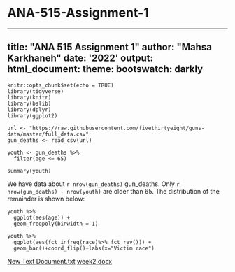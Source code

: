# ANA-515-Assignment-1
---
title: "ANA 515 Assignment 1"
author: "Mahsa Karkhaneh"
date: '2022'
output: 
  html_document:
    theme: 
      bootswatch: darkly
---

```{r setup, include=FALSE}
knitr::opts_chunk$set(echo = TRUE)
library(tidyverse)
library(knitr)
library(bslib)
library(dplyr)
library(ggplot2)
```

```{r gun_deaths , echo=FALSE}
url <- "https://raw.githubusercontent.com/fivethirtyeight/guns-data/master/full_data.csv"
gun_deaths <- read_csv(url)
```

```{r, echo = TRUE}
youth <- gun_deaths %>% 
  filter(age <= 65)
```

```{r, include=FALSE}
summary(youth)
```

We have data about `r nrow(gun_deaths)` gun_deaths. Only 
`r nrow(gun_deaths) - nrow(youth)` are older than
65. The distribution of the remainder is shown
below:

```{r, youth-dist, echo = FALSE}
youth %>% 
  ggplot(aes(age)) + 
  geom_freqpoly(binwidth = 1)
```

```{r, race-dist, echo = FALSE}
youth %>% 
  ggplot(aes(fct_infreq(race)%>% fct_rev())) + 
  geom_bar()+coord_flip()+labs(x="Victim race")
```

[New Text Document.txt](https://github.com/MahsaKarkhaneh/ANA-515-Assignment-1/files/9485494/New.Text.Document.txt)
[week2.docx](https://github.com/MahsaKarkhaneh/ANA-515-Assignment-1/files/9485495/week2.docx)
